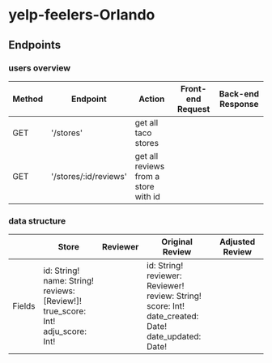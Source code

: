 # yelp-feelers-Orlando

## Endpoints

### users overview
|Method|Endpoint|Action|Front-end Request|Back-end Response
|------------|------------|------------|------------|------------|
|GET|'/stores'|get all taco stores|
|GET|'/stores/:id/reviews'|get all reviews from a store with id|



### data structure
|      |Store|Reviewer|Original Review|Adjusted Review|
|------|-------|-------|--------------|---------------|
|Fields|id: String!<br/>name: String!<br/>reviews:[Review!]!<br/>true_score: Int!<br/>adju_score: Int!||id: String!<br/>reviewer: Reviewer!<br/>review: String!<br/>score: Int!<br/>date_created: Date!<br/>date_updated: Date!|

